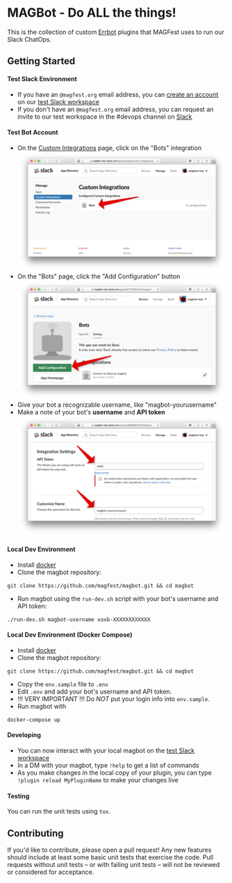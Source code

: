 # MAGBot - Do ALL the things!

This is the collection of custom [Errbot](http://errbot.io) plugins that MAGFest uses to run our Slack ChatOps.

## Getting Started

#### Test Slack Environment
* If you have an `@magfest.org` email address, you can [create an account](https://magfest-test.slack.com/signup) on our [test Slack workspace](https://magfest-test.slack.com)
* If you don't have an `@magfest.org` email address, you can request an invite to our test workspace in the #devops channel on [Slack](https://magfest.slack.com)

#### Test Bot Account
* On the [Custom Integrations](https://magfest-test.slack.com/apps/manage/custom-integrations) page, click on the "Bots" integration
![](docs/images/integrations_page.png)
* On the "Bots" page, click the "Add Configuration" button
![](docs/images/bots_page.png)
* Give your bot a recognizable username, like "magbot-yourusername"
* Make a note of your bot's **username** and **API token**
![](docs/images/api_token_page.png)

#### Local Dev Environment
* Install [docker](https://www.docker.com)
* Clone the magbot repository:
```
git clone https://github.com/magfest/magbot.git && cd magbot
```
* Run magbot using the `run-dev.sh` script with your bot's username and API token:
```
./run-dev.sh magbot-username xoxb-XXXXXXXXXXXX
```

#### Local Dev Environment (Docker Compose)
* Install [docker](https://www.docker.com)
* Clone the magbot repository:
```
git clone https://github.com/magfest/magbot.git && cd magbot
```
* Copy the `env.sample` file to `.env`
* Edit `.env` and add your bot's username and API token.
* !!! VERY IMPORTANT !!! Do _NOT_ put your login info into `env.sample`.
* Run magbot with
```
docker-compose up
```

#### Developing
* You can now interact with your local magbot on the [test Slack workspace](https://magfest-test.slack.com)
* In a DM with your magbot, type `!help` to get a list of commands
* As you make changes in the local copy of your plugin, you can type `!plugin reload MyPluginName` to make your changes live

#### Testing
You can run the unit tests using `tox`.


## Contributing
If you'd like to contribute, please open a pull request! Any new features should include at least some basic unit tests that exercise the code. Pull requests without unit tests – or with failing unit tests – will not be reviewed or considered for acceptance.
